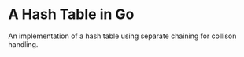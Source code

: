 # A Hash Table in Go
An implementation of a hash table using separate chaining for collison handling.